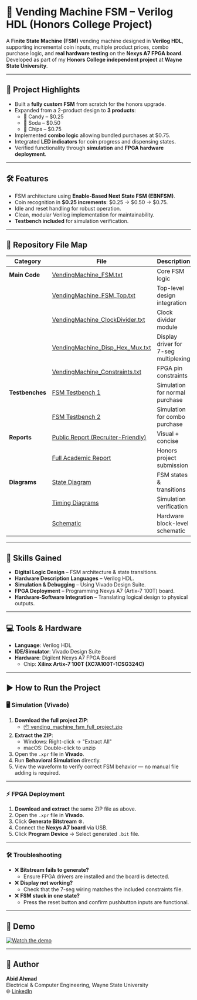 # 🎯 Vending Machine FSM – Verilog HDL (Honors College Project)

A **Finite State Machine (FSM)** vending machine designed in **Verilog HDL**, supporting incremental coin inputs, multiple product prices, combo purchase logic, and **real hardware testing** on the **Nexys A7 FPGA board**.  
Developed as part of my **Honors College independent project** at **Wayne State University**.

---

## 📌 Project Highlights
- Built a **fully custom FSM** from scratch for the honors upgrade.
- Expanded from a 2-product design to **3 products**:
  - 🍬 Candy – $0.25  
  - 🥤 Soda – $0.50  
  - 🍟 Chips – $0.75
- Implemented **combo logic** allowing bundled purchases at $0.75.
- Integrated **LED indicators** for coin progress and dispensing states.
- Verified functionality through **simulation** and **FPGA hardware deployment**.

---

## 🛠 Features
- FSM architecture using **Enable-Based Next State FSM (EBNFSM)**.
- Coin recognition in **$0.25 increments**: $0.25 → $0.50 → $0.75.
- Idle and reset handling for robust operation.
- Clean, modular Verilog implementation for maintainability.
- **Testbench included** for simulation verification.

---

## 📂 Repository File Map

| Category | File | Description |
|----------|------|-------------|
| **Main Code** | [VendingMachine_FSM.txt](code/VendingMachine_FSM.txt) | Core FSM logic |
| | [VendingMachine_FSM_Top.txt](code/VendingMachine_FSM_Top.txt) | Top-level design integration |
| | [VendingMachine_ClockDivider.txt](code/VendingMachine_ClockDivider.txt) | Clock divider module |
| | [VendingMachine_Disp_Hex_Mux.txt](code/VendingMachine_Disp_Hex_Mux.txt) | Display driver for 7-seg multiplexing |
| | [VendingMachine_Constraints.txt](code/VendingMachine_Constraints.txt) | FPGA pin constraints |
| **Testbenches** | [FSM Testbench 1](code/VendingMachine_FSM_Testbench_1.txt) | Simulation for normal purchase |
| | [FSM Testbench 2](code/VendingMachine_FSM_Testbench_2.txt) | Simulation for combo purchase |
| **Reports** | [Public Report (Recruiter-Friendly)](report/FSM_Vending_Machine_Report_Public.pdf) | Visual + concise |
| | [Full Academic Report](report/FSM_Vending_Machine_Report_Academic.pdf) | Honors project submission |
| **Diagrams** | [State Diagram](report/FSM_VendingMachine_StateDiagram.pdf) | FSM states & transitions |
| | [Timing Diagrams](report/FSM_VendingMachine_Verification_TimingDiagrams.pdf) | Simulation verification |
| | [Schematic](report/FSM_VendingMachine_Schematic.pdf) | Hardware block-level schematic |

---

## 🧠 Skills Gained
- **Digital Logic Design** – FSM architecture & state transitions.
- **Hardware Description Languages** – Verilog HDL.
- **Simulation & Debugging** – Using Vivado Design Suite.
- **FPGA Deployment** – Programming Nexys A7 (Artix-7 100T) board.
- **Hardware-Software Integration** – Translating logical design to physical outputs.

---

## 💻 Tools & Hardware
- **Language**: Verilog HDL
- **IDE/Simulator**: Vivado Design Suite
- **Hardware**: Digilent Nexys A7 FPGA Board  
  - Chip: **Xilinx Artix-7 100T (XC7A100T-1CSG324C)**

---

## ▶️ How to Run the Project

### 🖥 Simulation (Vivado)
1. **Download the full project ZIP**:
   - [📦 vending_machine_fsm_full_project.zip](code/vending_machine_fsm_full_project.zip)
2. **Extract the ZIP**:
   - Windows: Right-click → "Extract All"
   - macOS: Double-click to unzip
3. Open the `.xpr` file in **Vivado**.
4. Run **Behavioral Simulation** directly.
5. View the waveform to verify correct FSM behavior — no manual file adding is required.

---

### ⚡ FPGA Deployment
1. **Download and extract** the same ZIP file as above.
2. Open the `.xpr` file in **Vivado**.
3. Click **Generate Bitstream** ⚙️.
4. Connect the **Nexys A7 board** via USB.
5. Click **Program Device** → Select generated `.bit` file.

---

### 🛠 Troubleshooting
- ❌ **Bitstream fails to generate?**
  - Ensure FPGA drivers are installed and the board is detected.
- ❌ **Display not working?**
  - Check that the 7-seg wiring matches the included constraints file.
- ❌ **FSM stuck in one state?**
  - Press the reset button and confirm pushbutton inputs are functional.

---

## 🎥 Demo
[![Watch the demo](https://img.youtube.com/vi/mEfpK1brveU/0.jpg)](https://youtu.be/mEfpK1brveU)

---

## 👤 Author
**Abid Ahmad**  
Electrical & Computer Engineering, Wayne State University  
🌐 [LinkedIn](https://www.linkedin.com/in/abid-ahmad-83bb0527b)
